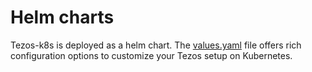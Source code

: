 # Helm charts

Tezos-k8s is deployed as a helm chart. The [values.yaml](https://github.com/tacoinfra/tezos-k8s/blob/master/charts/tezos/values.yaml) file offers rich configuration options to customize your Tezos setup on Kubernetes.
